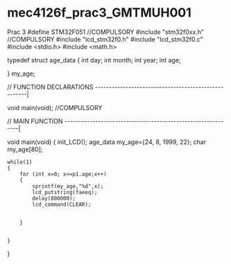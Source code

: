 # mec4126f_prac3_GMTMUH001
Prac 3 
#define STM32F051												   //COMPULSORY
#include "stm32f0xx.h"											   //COMPULSORY
#include "lcd_stm32f0.h"
#include "lcd_stm32f0.c"
#include <stdio.h>
#include <math.h>


typedef struct age_data
{
	int day;
	int month;
	int year;
	int age;

} my_age; 

// FUNCTION DECLARATIONS -----------------------------------------------------|

void main(void);                                                   //COMPULSORY

// MAIN FUNCTION -------------------------------------------------------------|

void main(void)
{
init_LCD();
age_data my_age={24, 8, 1999, 22};
char my_age[80];



	while(1)
	{
		for (int x=0; x<=p1.age;x++)
		{
			sprintf(my_age,"%d",x);
			lcd_putstring(faeeq);
			delay(800000);
			lcd_command(CLEAR);


		}


	}
}
